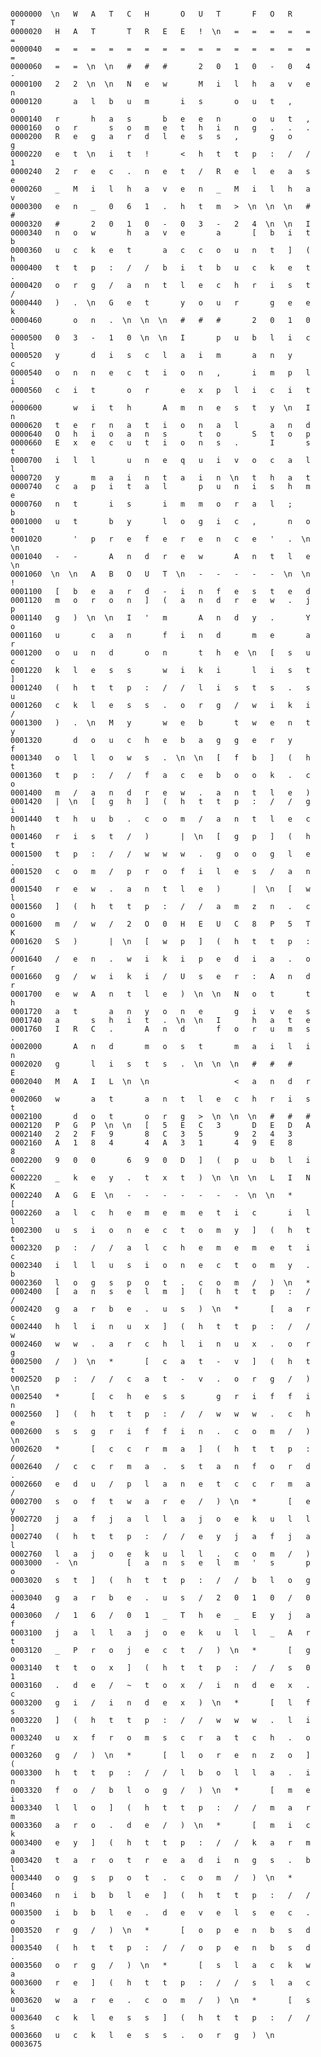<pre><code>
0000000  \n   W   A   T   C   H       O   U   T       F   O   R       T
0000020   H   A   T       T   R   E   E   !  \n   =   =   =   =   =   =
0000040   =   =   =   =   =   =   =   =   =   =   =   =   =   =   =   =
0000060   =   =  \n  \n   #   #   #       2   0   1   0   -   0   4   -
0000100   2   2  \n  \n   N   e   w       M   i   l   h   a   v   e   n
0000120       a   l   b   u   m       i   s       o   u   t   ,       o
0000140   r       h   a   s       b   e   e   n       o   u   t   ,    
0000160   o   r       s   o   m   e   t   h   i   n   g   .   .   .    
0000200   R   e   g   a   r   d   l   e   s   s   ,       g   o       g
0000220   e   t  \n   i   t   !       <   h   t   t   p   :   /   /   1
0000240   2   r   e   c   .   n   e   t   /   R   e   l   e   a   s   e
0000260   _   M   i   l   h   a   v   e   n   _   M   i   l   h   a   v
0000300   e   n   _   0   6   1   .   h   t   m   >  \n  \n  \n   #   #
0000320   #       2   0   1   0   -   0   3   -   2   4  \n  \n   I    
0000340   n   o   w       h   a   v   e       a       [   b   i   t   b
0000360   u   c   k   e   t       a   c   c   o   u   n   t   ]   (   h
0000400   t   t   p   :   /   /   b   i   t   b   u   c   k   e   t   .
0000420   o   r   g   /   a   n   t   l   e   c   h   r   i   s   t   /
0000440   )   .  \n   G   e   t       y   o   u   r       g   e   e   k
0000460       o   n   .  \n  \n  \n   #   #   #       2   0   1   0   -
0000500   0   3   -   1   0  \n  \n   I       p   u   b   l   i   c   l
0000520   y       d   i   s   c   l   a   i   m       a   n   y       c
0000540   o   n   n   e   c   t   i   o   n   ,       i   m   p   l   i
0000560   c   i   t       o   r       e   x   p   l   i   c   i   t   ,
0000600       w   i   t   h       A   m   n   e   s   t   y  \n   I   n
0000620   t   e   r   n   a   t   i   o   n   a   l       a   n   d    
0000640   O   h   i   o   a   n   s       t   o       S   t   o   p    
0000660   E   x   e   c   u   t   i   o   n   s   .       I       s   t
0000700   i   l   l       u   n   e   q   u   i   v   o   c   a   l   l
0000720   y       m   a   i   n   t   a   i   n  \n   t   h   a   t    
0000740   c   a   p   i   t   a   l       p   u   n   i   s   h   m   e
0000760   n   t       i   s       i   m   m   o   r   a   l   ;       b
0001000   u   t       b   y       l   o   g   i   c   ,       n   o   t
0001020       '   p   r   e   f   e   r   e   n   c   e   '   .  \n  \n
0001040   -   -       A   n   d   r   e   w       A   n   t   l   e  \n
0001060  \n  \n   A   B   O   U   T  \n   -   -   -   -   -  \n  \n   !
0001100   [   b   e   a   r   d   -   i   n   f   e   s   t   e   d    
0001120   m   o   r   o   n   ]   (   a   n   d   r   e   w   .   j   p
0001140   g   )  \n  \n   I   '   m       A   n   d   y   .       Y   o
0001160   u       c   a   n       f   i   n   d       m   e       a   r
0001200   o   u   n   d       o   n       t   h   e  \n   [   s   u   c
0001220   k   l   e   s   s       w   i   k   i       l   i   s   t   ]
0001240   (   h   t   t   p   :   /   /   l   i   s   t   s   .   s   u
0001260   c   k   l   e   s   s   .   o   r   g   /   w   i   k   i   /
0001300   )   .  \n   M   y       w   e   b       t   w   e   n   t   y
0001320       d   o   u   c   h   e   b   a   g   g   e   r   y       f
0001340   o   l   l   o   w   s   .  \n  \n   [   f   b   ]   (   h   t
0001360   t   p   :   /   /   f   a   c   e   b   o   o   k   .   c   o
0001400   m   /   a   n   d   r   e   w   .   a   n   t   l   e   )    
0001420   |  \n   [   g   h   ]   (   h   t   t   p   :   /   /   g   i
0001440   t   h   u   b   .   c   o   m   /   a   n   t   l   e   c   h
0001460   r   i   s   t   /   )       |  \n   [   g   p   ]   (   h   t
0001500   t   p   :   /   /   w   w   w   .   g   o   o   g   l   e   .
0001520   c   o   m   /   p   r   o   f   i   l   e   s   /   a   n   d
0001540   r   e   w   .   a   n   t   l   e   )       |  \n   [   w   l
0001560   ]   (   h   t   t   p   :   /   /   a   m   z   n   .   c   o
0001600   m   /   w   /   2   O   0   H   E   U   C   8   P   5   T   K
0001620   S   )       |  \n   [   w   p   ]   (   h   t   t   p   :   /
0001640   /   e   n   .   w   i   k   i   p   e   d   i   a   .   o   r
0001660   g   /   w   i   k   i   /   U   s   e   r   :   A   n   d   r
0001700   e   w   A   n   t   l   e   )  \n  \n   N   o   t       t   h
0001720   a   t       a   n   y   o   n   e       g   i   v   e   s    
0001740   a       s   h   i   t   .  \n  \n   I       h   a   t   e    
0001760   I   R   C   .       A   n   d       f   o   r   u   m   s   .
0002000       A   n   d       m   o   s   t       m   a   i   l   i   n
0002020   g       l   i   s   t   s   .  \n  \n  \n   #   #   #       E
0002040   M   A   I   L  \n  \n                   <   a   n   d   r   e
0002060   w       a   t       a   n   t   l   e   c   h   r   i   s   t
0002100       d   o   t       o   r   g   >  \n  \n  \n   #   #   #    
0002120   P   G   P  \n  \n   [   5   E   C   3       D   E   D   A    
0002140   2   2   F   9       8   C   3   5       9   2   4   3        
0002160   A   1   8   4       4   A   3   1       4   9   E   8       8
0002200   9   0   0       6   9   0   D   ]   (   p   u   b   l   i   c
0002220   _   k   e   y   .   t   x   t   )  \n  \n  \n   L   I   N   K
0002240   A   G   E  \n   -   -   -   -   -   -   -  \n  \n   *       [
0002260   a   l   c   h   e   m   e   m   e   t   i   c       i   l   l
0002300   u   s   i   o   n   e   c   t   o   m   y   ]   (   h   t   t
0002320   p   :   /   /   a   l   c   h   e   m   e   m   e   t   i   c
0002340   i   l   l   u   s   i   o   n   e   c   t   o   m   y   .   b
0002360   l   o   g   s   p   o   t   .   c   o   m   /   )  \n   *    
0002400   [   a   n   s   e   l   m   ]   (   h   t   t   p   :   /   /
0002420   g   a   r   b   e   .   u   s   )  \n   *       [   a   r   c
0002440   h   l   i   n   u   x   ]   (   h   t   t   p   :   /   /   w
0002460   w   w   .   a   r   c   h   l   i   n   u   x   .   o   r   g
0002500   /   )  \n   *       [   c   a   t   -   v   ]   (   h   t   t
0002520   p   :   /   /   c   a   t   -   v   .   o   r   g   /   )  \n
0002540   *       [   c   h   e   s   s       g   r   i   f   f   i   n
0002560   ]   (   h   t   t   p   :   /   /   w   w   w   .   c   h   e
0002600   s   s   g   r   i   f   f   i   n   .   c   o   m   /   )  \n
0002620   *       [   c   c   r   m   a   ]   (   h   t   t   p   :   /
0002640   /   c   c   r   m   a   .   s   t   a   n   f   o   r   d   .
0002660   e   d   u   /   p   l   a   n   e   t   c   c   r   m   a   /
0002700   s   o   f   t   w   a   r   e   /   )  \n   *       [   e   y
0002720   j   a   f   j   a   l   l   a   j   o   e   k   u   l   l   ]
0002740   (   h   t   t   p   :   /   /   e   y   j   a   f   j   a   l
0002760   l   a   j   o   e   k   u   l   l   .   c   o   m   /   )    
0003000   -  \n           [   a   n   s   e   l   m   '   s       p   o
0003020   s   t   ]   (   h   t   t   p   :   /   /   b   l   o   g   .
0003040   g   a   r   b   e   .   u   s   /   2   0   1   0   /   0   4
0003060   /   1   6   /   0   1   _   T   h   e   _   E   y   j   a   f
0003100   j   a   l   l   a   j   o   e   k   u   l   l   _   A   r   t
0003120   _   P   r   o   j   e   c   t   /   )  \n   *       [   g   o
0003140   t   t   o   x   ]   (   h   t   t   p   :   /   /   s   0   1
0003160   .   d   e   /   ~   t   o   x   /   i   n   d   e   x   .   c
0003200   g   i   /   i   n   d   e   x   )  \n   *       [   l   f   s
0003220   ]   (   h   t   t   p   :   /   /   w   w   w   .   l   i   n
0003240   u   x   f   r   o   m   s   c   r   a   t   c   h   .   o   r
0003260   g   /   )  \n   *       [   l   o   r   e   n   z   o   ]   (
0003300   h   t   t   p   :   /   /   l   b   o   l   l   a   .   i   n
0003320   f   o   /   b   l   o   g   /   )  \n   *       [   m   e   i
0003340   l   l   o   ]   (   h   t   t   p   :   /   /   m   a   r   m
0003360   a   r   o   .   d   e   /   )  \n   *       [   m   i   c   k
0003400   e   y   ]   (   h   t   t   p   :   /   /   k   a   r   m   a
0003420   t   a   r   o   t   r   e   a   d   i   n   g   s   .   b   l
0003440   o   g   s   p   o   t   .   c   o   m   /   )  \n   *       [
0003460   n   i   b   b   l   e   ]   (   h   t   t   p   :   /   /   n
0003500   i   b   b   l   e   .   d   e   v   e   l   s   e   c   .   o
0003520   r   g   /   )  \n   *       [   o   p   e   n   b   s   d   ]
0003540   (   h   t   t   p   :   /   /   o   p   e   n   b   s   d   .
0003560   o   r   g   /   )  \n   *       [   s   l   a   c   k   w   a
0003600   r   e   ]   (   h   t   t   p   :   /   /   s   l   a   c   k
0003620   w   a   r   e   .   c   o   m   /   )  \n   *       [   s   u
0003640   c   k   l   e   s   s   ]   (   h   t   t   p   :   /   /   s
0003660   u   c   k   l   e   s   s   .   o   r   g   )  \n
0003675
</code></pre>
